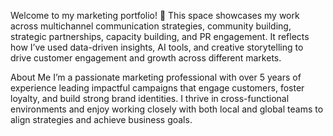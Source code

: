 
Welcome to my marketing portfolio! 🎉 This space showcases my work across multichannel communication strategies, community building, strategic partnerships, capacity building, and PR engagement. It reflects how I’ve used data-driven insights, AI tools, and creative storytelling to drive customer engagement and growth across different markets.

About Me
I’m a passionate marketing professional with over 5 years of experience leading impactful campaigns that engage customers, foster loyalty, and build strong brand identities. I thrive in cross-functional environments and enjoy working closely with both local and global teams to align strategies and achieve business goals.
